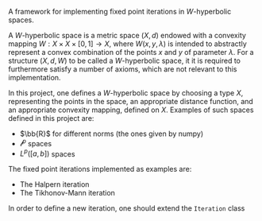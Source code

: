 A framework for implementing fixed point iterations in $W$-hyperbolic spaces.

A $W$-hyperbolic space is a metric space $(X, d)$ endowed with a convexity mapping $W : X \times X \times [0, 1] \to X$,
where $W(x, y, \lambda)$ is intended to abstractly represent a convex combination of the points 
$x$ and $y$ of parameter $\lambda$. 
For a structure $(X, d, W)$ to be called a $W$-hyperbolic space, it it is required to furthermore satisfy a number of axioms, which are not relevant to this implementation.

In this project, one defines a $W$-hyperbolic space by choosing a type $X$, representing the points in the space, an appropriate distance function, and an appropriate convexity mapping, defined on $X$.
Examples of such spaces defined in this project are:
- $\bb{R}$ for different norms (the ones given by numpy) 
- $\mathcal{l}^p$ spaces 
- $L^p([a, b])$ spaces

The fixed point iterations implemented as examples are:
- The Halpern iteration
- The Tikhonov-Mann iteration 

In order to define a new iteration, one should extend the `Iteration` class 
